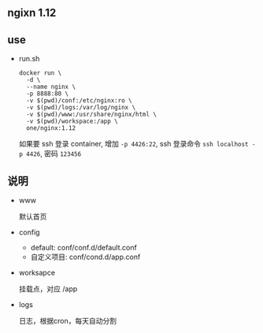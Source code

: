 ngixn 1.12
---

## use

- run.sh

  ```
  docker run \
    -d \
    --name nginx \
    -p 8888:80 \
    -v $(pwd)/conf:/etc/nginx:ro \
    -v $(pwd)/logs:/var/log/nginx \
    -v $(pwd)/www:/usr/share/nginx/html \
    -v $(pwd)/workspace:/app \
    one/nginx:1.12
  ```

  如果要 ssh 登录 container, 增加 `-p 4426:22`, ssh 登录命令 `ssh localhost -p 4426`, 密码 `123456`

## 说明

- www

  默认首页
  
- config
  - default: conf/conf.d/default.conf
  - 自定义项目: conf/cond.d/app.conf
- worksapce

  挂载点，对应 /app

- logs

  日志，根据cron，每天自动分割

